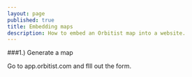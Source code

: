 ```yaml
---
layout: page
published: true
title: Embedding maps
description: How to embed an Orbitist map into a website.
---
```

###1.) Generate a map

Go to app.orbitist.com and flll out the form.